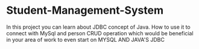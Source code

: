 # Student-Management-System
In this project you can learn about JDBC concept of Java. How to use it to connect with MySql and person CRUD operation which would be beneficial in your area of work 
to even start on MYSQL AND JAVA'S JDBC
